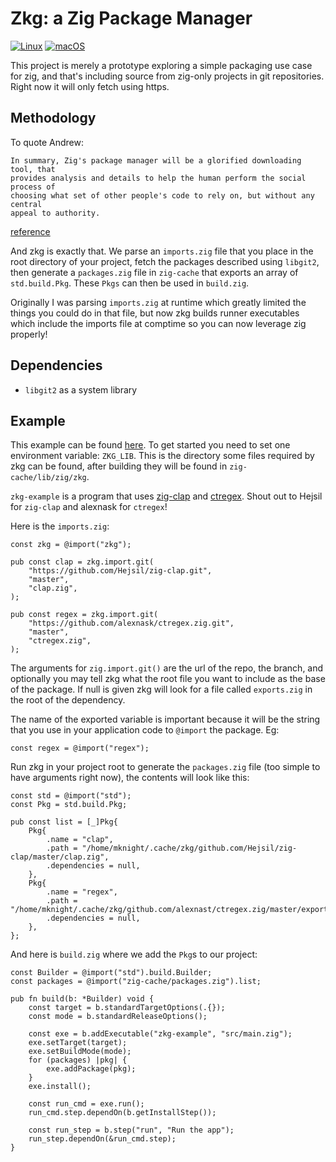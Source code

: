 # Zkg: a Zig Package Manager

[![Linux](https://github.com/mattnite/zkg/workflows/linux/badge.svg)](https://github.com/mattnite/zkg/actions) [![macOS](https://github.com/mattnite/zkg/workflows/macos/badge.svg)](https://github.com/mattnite/zkg/actions)

This project is merely a prototype exploring a simple packaging use case for
zig, and that's including source from zig-only projects in git repositories.
Right now it will only fetch using https.

## Methodology

To quote Andrew:

```
In summary, Zig's package manager will be a glorified downloading tool, that
provides analysis and details to help the human perform the social process of
choosing what set of other people's code to rely on, but without any central
appeal to authority.
```
[reference](https://github.com/ziglang/zig/issues/943#issuecomment-586386891)

And zkg is exactly that. We parse an `imports.zig` file that you place in the
root directory of your project, fetch the packages described using `libgit2`,
then generate a `packages.zig` file in `zig-cache` that exports an array of
`std.build.Pkg`.  These `Pkgs` can then be used in `build.zig`.

Originally I was parsing `imports.zig` at runtime which greatly limited the
things you could do in that file, but now zkg builds runner executables which
include the imports file at comptime so you can now leverage zig properly!

## Dependencies

- `libgit2` as a system library

## Example

This example can be found [here](https://github.com/mattnite/zkg-example). To
get started you need to set one environment variable: `ZKG_LIB`. This is the
directory some files required by zkg can be found, after building they will be
found in `zig-cache/lib/zig/zkg`.

`zkg-example` is a program that uses
[zig-clap](https://github.com/Hejsil/zig-clap) and
[ctregex](https://github.com/alexnask/ctregex). Shout out to Hejsil for
`zig-clap` and alexnask for `ctregex`!

Here is the `imports.zig`:

```zig
const zkg = @import("zkg");

pub const clap = zkg.import.git(
    "https://github.com/Hejsil/zig-clap.git",
    "master",
    "clap.zig",
);

pub const regex = zkg.import.git(
    "https://github.com/alexnask/ctregex.zig.git",
    "master",
    "ctregex.zig",
);
```

The arguments for `zig.import.git()` are the url of the repo, the branch, and
optionally you may tell zkg what the root file you want to include as the base
of the package. If null is given zkg will look for a file called `exports.zig`
in the root of the dependency.

The name of the exported variable is important because it will be the string
that you use in your application code to `@import` the package. Eg:

```zig
const regex = @import("regex");
```

Run zkg in your project root to generate the `packages.zig` file (too simple to
have arguments right now), the contents will look like this:

```zig
const std = @import("std");
const Pkg = std.build.Pkg;

pub const list = [_]Pkg{
    Pkg{
        .name = "clap",
        .path = "/home/mknight/.cache/zkg/github.com/Hejsil/zig-clap/master/clap.zig",
        .dependencies = null,
    },
    Pkg{
        .name = "regex",
        .path = "/home/mknight/.cache/zkg/github.com/alexnast/ctregex.zig/master/exports.zig",
        .dependencies = null,
    },
};
```

And here is `build.zig` where we add the `Pkg`s to our project:

```zig
const Builder = @import("std").build.Builder;
const packages = @import("zig-cache/packages.zig").list;

pub fn build(b: *Builder) void {
    const target = b.standardTargetOptions(.{});
    const mode = b.standardReleaseOptions();

    const exe = b.addExecutable("zkg-example", "src/main.zig");
    exe.setTarget(target);
    exe.setBuildMode(mode);
    for (packages) |pkg| {
        exe.addPackage(pkg);
    }
    exe.install();

    const run_cmd = exe.run();
    run_cmd.step.dependOn(b.getInstallStep());

    const run_step = b.step("run", "Run the app");
    run_step.dependOn(&run_cmd.step);
}
```
